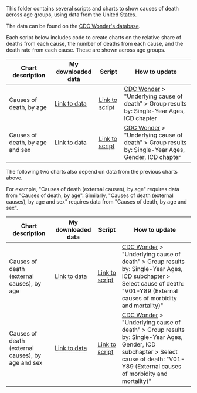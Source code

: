 This folder contains several scripts and charts to show causes of death across age groups, using data from the United States.

The data can be found on the [CDC Wonder's database](https://wonder.cdc.gov/).

Each script below includes code to create charts on the relative share of deaths from each cause, the number of deaths from each cause, and the death rate from each cause. These are shown across age groups.

| Chart description  | My downloaded data | Script | How to update |
|------------|-------------------|------------------|---------------|
| Causes of death, by age | [Link to data](https://wonder.cdc.gov/controller/saved/D158/D387F463) | [Link to script](https://github.com/saloni-nd/scientific-discovery/blob/main/cause-of-death-lifespan/cause-of-death-lifespan-area-chart-both-sexes.R) | [CDC Wonder](https://wonder.cdc.gov/) > "Underlying cause of death" > Group results by: Single-Year Ages, ICD chapter |
| Causes of death, by age and sex | [Link to data](https://wonder.cdc.gov/controller/saved/D158/D387F462) | [Link to script](https://github.com/saloni-nd/scientific-discovery/blob/main/cause-of-death-lifespan/cause-of-death-lifespan-area-chart-by-sex.R) | [CDC Wonder](https://wonder.cdc.gov/) > "Underlying cause of death" > Group results by: Single-Year Ages, Gender, ICD chapter |

The following two charts also depend on data from the previous charts above. 

For example, "Causes of death (external causes), by age" requires data from "Causes of death, by age". Similarly, "Causes of death (external causes), by age and sex" requires data from "Causes of death, by age and sex".

| Chart description  | My downloaded data | Script | How to update |
|------------|-------------------|------------------|---------------|
| Causes of death (external causes), by age | [Link to data](https://wonder.cdc.gov/controller/saved/D158/D387F464) | [Link to script](https://github.com/saloni-nd/scientific-discovery/blob/main/cause-of-death-lifespan/causes-of-death-both-sexes-external-causes-focus.R) | [CDC Wonder](https://wonder.cdc.gov/) > "Underlying cause of death" > Group results by: Single-Year Ages, ICD subchapter > Select cause of death: "V01-Y89 (External causes of morbidity and mortality)" |
| Causes of death (external causes), by age and sex | [Link to data](https://wonder.cdc.gov/controller/saved/D158/D387F465) | [Link to script](https://github.com/saloni-nd/scientific-discovery/blob/main/cause-of-death-lifespan/causes-of-death-by-sex-external-causes-focus.R) | [CDC Wonder](https://wonder.cdc.gov/) > "Underlying cause of death" > Group results by: Single-Year Ages, Gender, ICD subchapter > Select cause of death: "V01-Y89 (External causes of morbidity and mortality)" |
